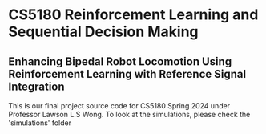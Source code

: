 # CS5180 Reinforcement Learning and Sequential Decision Making  

## Enhancing Bipedal Robot Locomotion Using Reinforcement Learning with Reference Signal Integration
This is our final project source code for CS5180 Spring 2024 under Professor Lawson L.S Wong. To look at the simulations, please check the 'simulations' folder
